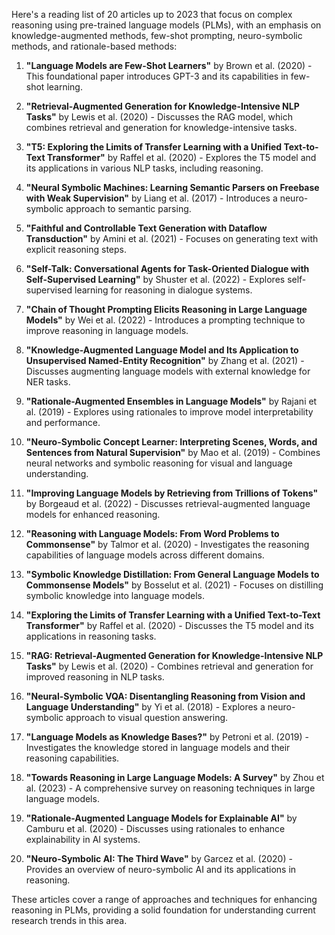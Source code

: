 Here's a reading list of 20 articles up to 2023 that focus on complex reasoning using pre-trained language models (PLMs), with an emphasis on knowledge-augmented methods, few-shot prompting, neuro-symbolic methods, and rationale-based methods:

1. **"Language Models are Few-Shot Learners"** by Brown et al. (2020) - This foundational paper introduces GPT-3 and its capabilities in few-shot learning.

2. **"Retrieval-Augmented Generation for Knowledge-Intensive NLP Tasks"** by Lewis et al. (2020) - Discusses the RAG model, which combines retrieval and generation for knowledge-intensive tasks.

3. **"T5: Exploring the Limits of Transfer Learning with a Unified Text-to-Text Transformer"** by Raffel et al. (2020) - Explores the T5 model and its applications in various NLP tasks, including reasoning.

4. **"Neural Symbolic Machines: Learning Semantic Parsers on Freebase with Weak Supervision"** by Liang et al. (2017) - Introduces a neuro-symbolic approach to semantic parsing.

5. **"Faithful and Controllable Text Generation with Dataflow Transduction"** by Amini et al. (2021) - Focuses on generating text with explicit reasoning steps.

6. **"Self-Talk: Conversational Agents for Task-Oriented Dialogue with Self-Supervised Learning"** by Shuster et al. (2022) - Explores self-supervised learning for reasoning in dialogue systems.

7. **"Chain of Thought Prompting Elicits Reasoning in Large Language Models"** by Wei et al. (2022) - Introduces a prompting technique to improve reasoning in language models.

8. **"Knowledge-Augmented Language Model and Its Application to Unsupervised Named-Entity Recognition"** by Zhang et al. (2021) - Discusses augmenting language models with external knowledge for NER tasks.

9. **"Rationale-Augmented Ensembles in Language Models"** by Rajani et al. (2019) - Explores using rationales to improve model interpretability and performance.

10. **"Neuro-Symbolic Concept Learner: Interpreting Scenes, Words, and Sentences from Natural Supervision"** by Mao et al. (2019) - Combines neural networks and symbolic reasoning for visual and language understanding.

11. **"Improving Language Models by Retrieving from Trillions of Tokens"** by Borgeaud et al. (2022) - Discusses retrieval-augmented language models for enhanced reasoning.

12. **"Reasoning with Language Models: From Word Problems to Commonsense"** by Talmor et al. (2020) - Investigates the reasoning capabilities of language models across different domains.

13. **"Symbolic Knowledge Distillation: From General Language Models to Commonsense Models"** by Bosselut et al. (2021) - Focuses on distilling symbolic knowledge into language models.

14. **"Exploring the Limits of Transfer Learning with a Unified Text-to-Text Transformer"** by Raffel et al. (2020) - Discusses the T5 model and its applications in reasoning tasks.

15. **"RAG: Retrieval-Augmented Generation for Knowledge-Intensive NLP Tasks"** by Lewis et al. (2020) - Combines retrieval and generation for improved reasoning in NLP tasks.

16. **"Neural-Symbolic VQA: Disentangling Reasoning from Vision and Language Understanding"** by Yi et al. (2018) - Explores a neuro-symbolic approach to visual question answering.

17. **"Language Models as Knowledge Bases?"** by Petroni et al. (2019) - Investigates the knowledge stored in language models and their reasoning capabilities.

18. **"Towards Reasoning in Large Language Models: A Survey"** by Zhou et al. (2023) - A comprehensive survey on reasoning techniques in large language models.

19. **"Rationale-Augmented Language Models for Explainable AI"** by Camburu et al. (2020) - Discusses using rationales to enhance explainability in AI systems.

20. **"Neuro-Symbolic AI: The Third Wave"** by Garcez et al. (2020) - Provides an overview of neuro-symbolic AI and its applications in reasoning.

These articles cover a range of approaches and techniques for enhancing reasoning in PLMs, providing a solid foundation for understanding current research trends in this area.